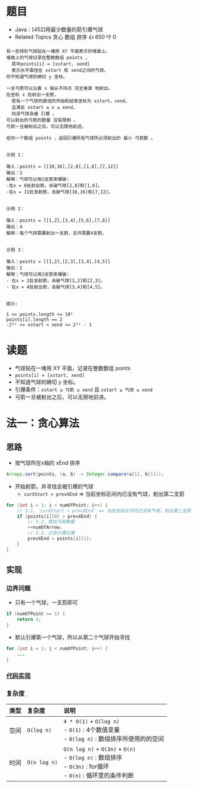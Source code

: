 # 题目

- Java：[452]用最少数量的箭引爆气球
- Related Topics 贪心 数组 排序 👍 650 👎 0

```text
有一些球形气球贴在一堵用 XY 平面表示的墙面上。
墙面上的气球记录在整数数组 points ，
  其中points[i] = [xstart, xend] 
  表示水平直径在 xstart 和 xend之间的气球。
你不知道气球的确切 y 坐标。 

一支弓箭可以沿着 x 轴从不同点 完全垂直 地射出。
在坐标 x 处射出一支箭，
  若有一个气球的直径的开始和结束坐标为 xstart，xend， 
  且满足 xstart ≤ x ≤ xend，
  则该气球会被 引爆 。
可以射出的弓箭的数量 没有限制 。 
弓箭一旦被射出之后，可以无限地前进。 

给你一个数组 points ，返回引爆所有气球所必须射出的 最小 弓箭数 。 


示例 1： 

输入：points = [[10,16],[2,8],[1,6],[7,12]]
输出：2
解释：气球可以用2支箭来爆破:
-在x = 6处射出箭，击破气球[2,8]和[1,6]。
-在x = 11处发射箭，击破气球[10,16]和[7,12]。 


示例 2： 

输入：points = [[1,2],[3,4],[5,6],[7,8]]
输出：4
解释：每个气球需要射出一支箭，总共需要4支箭。 


示例 3： 

输入：points = [[1,2],[2,3],[3,4],[4,5]]
输出：2
解释：气球可以用2支箭来爆破:
- 在x = 2处发射箭，击破气球[1,2]和[2,3]。
- 在x = 4处射出箭，击破气球[3,4]和[4,5]。 


提示: 

1 <= points.length <= 10⁵ 
points[i].length == 2 
-2³¹ <= xstart < xend <= 2³¹ - 1 
```

# 读题

- 气球贴在一堵用 XY 平面，记录在整数数组 points
- `points[i] = [xstart, xend]`
- 不知道气球的确切 y 坐标。
- 引爆条件：`xstart ≤ 弓箭 ≤ xend` 且 `xstart ≤ 气球 ≤ xend`
- 弓箭一旦被射出之后，可以无限地前进。

# 法一：贪心算法

## 思路

- 按气球所在x轴的 xEnd 排序

```java
Arrays.sort(points, (a, b) -> Integer.compare(a[1], b[1]));
```

- 开始射箭，并寻找会被引爆的气球
  - `curXStart > prevXEnd` => 当前坐标区间内已没有气球，射出第二支箭

```java
for (int i = 1; i < numOfPoint; i++) {
    // 3.1、`curXStart > prevXEnd` => 当前坐标区间内已没有气球，射出第二支箭
    if (points[i][0] > prevXEnd) {
        // 3.2、增加弓箭数量
        ++numOfArrow;
        // 3.3、记录引爆位置
        prevXEnd = points[i][1];
    }
}
```

## 实现

### 边界问题

- 只有一个气球，一支箭即可

```java
if (numOfPoint == 1) {
    return 1;
}
```

- 默认引爆第一个气球，所以从第二个气球开始寻找

```java
for (int i = 1; i < numOfPoint; i++) {
    ...
}
```

### [代码实现](Demo01.java)

### 复杂度

类型 | 复杂度 | 说明
:--- |:--- |:---
空间 | `O(log n)` | `4 * O(1)` + `O(log n)` </br> - `O(1)` : 4个数值变量 </br> - `O(log n)` : 数组排序所使用的的空间
时间 | `O(n log n)` | `O(n log n)` + `O(3n)` + `O(n)` </br> - `O(log n)` : 数组排序 </br> - `O(3n)` : for循环 </br> - `O(n)` : 循环里的条件判断
